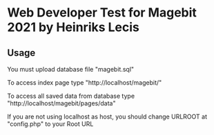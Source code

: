 # Web Developer Test for Magebit 2021 by Heinriks Lecis

## Usage

You must upload database file "magebit.sql"

To access index page type "http://localhost/magebit/"

To access all saved data from database type "http://localhost/magebit/pages/data"

If you are not using localhost as host, you should change URLROOT at "config.php" to your Root URL
